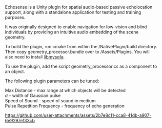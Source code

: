 Echosense is a Unity plugin for spatial audio-based passive echolocation support, along with a standalone application for testing and training purposes. 

It was originally designed to enable navigation for low-vision and blind individuals by providing an intuitive audio embedding of the scene geometry.

To build the plugin, run cmake from within the /NativePlugin/build directory. Then copy geometry_processor.bundle over to /Assets/Plugins. You will also need to install [libmysofa](https://github.com/hoene/libmysofa).

To use the plugin, add the script geometry_processor.cs as a component to an object.
  
The following plugin parameters can be tuned:

Max Distance - max range at which objects will be detected  
$\sigma$ - width of Gaussian pulse  
Speed of Sound - speed of sound in medium  
Pulse Repetition Frequency - frequency of echo generation


https://github.com/user-attachments/assets/2b7e8c11-cca8-41db-a907-6e9297ef33cb

